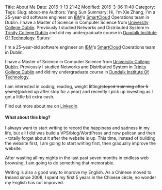 Title: About Me
Date: 2016-1-13 21:42
Modified: 2016-3-06 11:40
Category: 
Tags:
Slug: about-me
Authors: Yang Sun
Summary: Hi, I'm Xie Zhang, I'm a 25-year-old software engineer on [IBM](https://www.ibm.com)'s [SmartCloud](https://www.ibm.com/cloud-computing/social/us/en/) Operations team in Dublin. I have a Master of Science in Computer Science from [University College Dublin](http://www.ucd.ie/about-ucd/). Previously I studied Networks and Distributed System in [Trinity College Dublin](https://www.tcd.ie) and did my undergraduate course in [Dundalk Institute Of Technology](https://www.dkit.ie).
Status: 


I'm a 25-year-old software engineer on [IBM](https://www.ibm.com)'s [SmartCloud](https://www.ibm.com/cloud-computing/social/us/en/) Operations team in Dublin.

I have a Master of Science in Computer Science from [University College Dublin](http://www.ucd.ie/about-ucd/). Previously I studied Networks and Distributed System in [Trinity College Dublin](https://www.tcd.ie) and did my undergraduate course in [Dundalk Institute Of Technology](https://www.dkit.ie).

I am interested in coding, reading, weight lifting<del>(stoped trainning after 5 years)</del>(picked up after stop for a year) and recently I pick up investing as I got a little bit extra cash.

Find out more about me on [LinkedIn](https://ie.linkedin.com/in/yangsuntcd).

#### What about this blog?

I always want to start writing to record the happiness and sadness in my life, but all I did was build a VPS/blog/WordPress and now pelican and then - totally forget about it after the website is up. This time, instead of building the website first, I am going to start writing first, then gradually improve the website.

After wasting all my nights in the last past seven months in endless web browsing, I am going to do something that memorable. 

Writing is also a good way to improve my English. As a Chinese moved to Ireland since 2008, I spent my first 5 years in the Chinese circle, no wonder my English has not improved.



